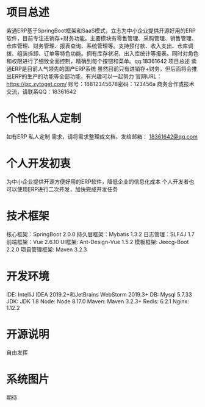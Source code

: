 # 项目总述
紫通ERP基于SpringBoot框架和SaaS模式，立志为中小企业提供开源好用的ERP软件，目前专注进销存+财务功能。主要模块有零售管理、采购管理、销售管理、仓库管理、财务管理、报表查询、系统管理等。支持预付款、收入支出、仓库调拨、组装拆卸、订单等特色功能。拥有库存状况、出入库统计等报表。同时对角色和权限进行了细致全面控制，精确到每个按钮和菜单。qq:18361642
项目总述
紫通ERP是目前人气领先的国产ERP系统
虽然目前只有进销存+财务，但后面将会推出ERP的生产的功能等全部功能，有兴趣可以一起努力
官网URL：https://jxc.zytoget.com/  账号：18812345678密码：123456a 商务合作或技术交流，请联系QQ：18361642
# 个性化私人定制
如有ERP 私人定制 需求，请将需求整理成文档，发给邮箱： 18361642@qq.com 
# 个人开发初衷
为中小企业提供开源方便好用的ERP软件，降低企业的信息化成本
个人开发者也可以使用ERP进行二次开发，加快完成开发任务
# 技术框架
核心框架：SpringBoot 2.0.0
持久层框架：Mybatis 1.3.2
日志管理：SLF4J 1.7
前端框架：Vue 2.6.10
UI框架: Ant-Design-Vue 1.5.2
模板框架: Jeecg-Boot 2.2.0
项目管理框架: Maven 3.2.3
# 开发环境
IDE: IntelliJ IDEA 2019.2+和JetBrains WebStorm 2019.3+
DB: Mysql 5.7.33
JDK: JDK 1.8
Node: Node 8.17.0
Maven: Maven 3.2.3+
Redis: 6.2.1
Nginx: 1.12.2
# 开源说明
自由发挥
# 系统图片
期待
